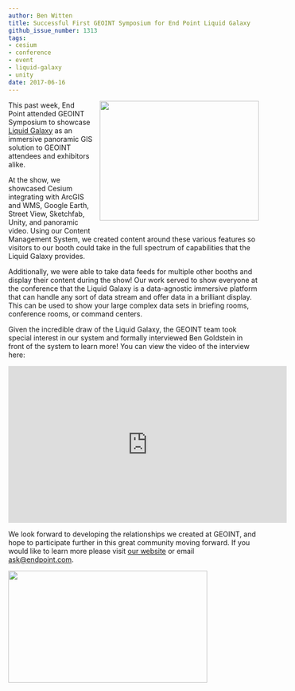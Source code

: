 ```yaml
---
author: Ben Witten
title: Successful First GEOINT Symposium for End Point Liquid Galaxy
github_issue_number: 1313
tags:
- cesium
- conference
- event
- liquid-galaxy
- unity
date: 2017-06-16
---
```


<div class="separator" style="clear: both; text-align: center;"><a href="/blog/2017/06/successful-first-geoint-symposium-for/image-0-big.jpeg" imageanchor="1" style="clear: right; float: right; margin-bottom: 1em; margin-left: 1em;"><img border="0" data-original-height="1201" data-original-width="1600" height="240" src="/blog/2017/06/successful-first-geoint-symposium-for/image-0.jpeg" width="320"/></a></div>

This past week, End Point attended GEOINT Symposium to showcase [Liquid Galaxy](https://liquidgalaxy.endpoint.com/) as an immersive panoramic GIS solution to GEOINT attendees and exhibitors alike.

At the show, we showcased Cesium integrating with ArcGIS and WMS, Google Earth, Street View, Sketchfab, Unity, and panoramic video. Using our Content Management System, we created content around these various features so visitors to our booth could take in the full spectrum of capabilities that the Liquid Galaxy provides.

Additionally, we were able to take data feeds for multiple other booths and display their content during the show! Our work served to show everyone at the conference that the Liquid Galaxy is a data-agnostic immersive platform that can handle any sort of data stream and offer data in a brilliant display. This can be used to show your large complex data sets in briefing rooms, conference rooms, or command centers.

Given the incredible draw of the Liquid Galaxy, the GEOINT team took special interest in our system and formally interviewed Ben Goldstein in front of the system to learn more! You can view the video of the interview here:

<iframe allowfullscreen="" frameborder="0" height="315" src="https://www.youtube.com/embed/w6aEGE8lmrg" width="560"></iframe>

We look forward to developing the relationships we created at GEOINT, and hope to participate further in this great community moving forward. If you would like to learn more please visit [our website](https://liquidgalaxy.endpoint.com/) or email [ask@endpoint.com](mailto:ask@endpoint.com).

<a href="/blog/2017/06/successful-first-geoint-symposium-for/image-1-big.png" imageanchor="1"><img border="0" data-original-height="845" data-original-width="1504" height="225" src="/blog/2017/06/successful-first-geoint-symposium-for/image-1.png" width="400"/></a>
